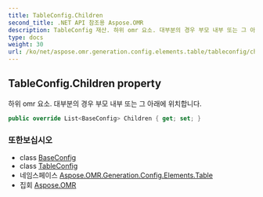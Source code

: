 ```yaml
---
title: TableConfig.Children
second_title: .NET API 참조용 Aspose.OMR
description: TableConfig 재산. 하위 omr 요소. 대부분의 경우 부모 내부 또는 그 아래에 위치합니다.
type: docs
weight: 30
url: /ko/net/aspose.omr.generation.config.elements.table/tableconfig/children/
---
```

## TableConfig.Children property

하위 omr 요소. 대부분의 경우 부모 내부 또는 그 아래에 위치합니다.

```csharp
public override List<BaseConfig> Children { get; set; }
```

### 또한보십시오

* class [BaseConfig](../../../aspose.omr.generation.config/baseconfig/)
* class [TableConfig](../)
* 네임스페이스 [Aspose.OMR.Generation.Config.Elements.Table](../../tableconfig/)
* 집회 [Aspose.OMR](../../../)


